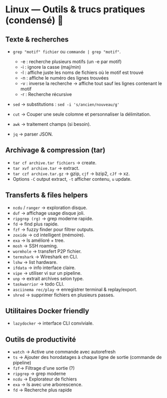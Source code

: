 # Linux — Outils & trucs pratiques (condensé) 🧰

## Texte & recherches
- `grep "motif" fichier` ou `commande | grep "motif"`. 
	- -e : recherche plusieurs motifs (un -e par motif)
	- -i : ignore la casse (maj/min)
	- -l : affiche juste les noms de fichiers où le motif est trouvé
	- -n : affiche le numéro des lignes trouvées
	- -v : inverse la recherche → affiche tout sauf les lignes contenant le motif
	- -r : Recherche récursive
 
- `sed` → substitutions : `sed -i 's/ancien/nouveau/g'`
- `cut` → Couper une seule colomne et personnaliser la délimitation.
- `awk` → traitement champs (si besoin).  
- `jq` → parser JSON.

## Archivage & compression (tar)
- `tar cf archive.tar fichiers` → create.  
- `tar xvf archive.tar` → extract.  
- `tar czf archive.tar.gz` → gzip, `cjf` → bzip2, `cJf` → xz.  
- Options `-C` output extract, `-t` afficher contenu, `u` update.

## Transferts & files helpers
- `ncdu` / `ranger` → exploration disque.  
- `duf` → affichage usage disque joli.  
- `ripgrep (rg)` → grep moderne rapide.  
- `fd` → find plus rapide.  
- `fzf` → fuzzy finder pour filtrer outputs.  
- `zoxide` → cd intelligent (mémoire).  
- `exa` → ls amélioré + tree.  
- `mosh` → SSH roaming.  
- `wormhole` → transfert P2P fichier.  
- `termshark` → Wireshark en CLI.   
- `lshw` → list hardware.  
- `ifdata` → info interface claire.  
- `vipe` → utiliser vi sur un pipeline.  
- `unp` → extrait archives selon type.  
- `taskwarrior` → todo CLI.  
- `asciinema rec/play` → enregistrer terminal & replay/export.
- `shred` → supprimer fichiers en plusieurs passes. 

## Utilitaires Docker friendly
- `lazydocker` → interface CLI conviviale.

## Outils de productivité
- `watch` → Active une commande avec autorefresh
- `ts` → Ajouter des horodatages à chaque ligne de sortie (commande de pipeline)
- `fzf`→ Filtrage d'une sortie (?)
- `ripgrep` → grep moderne
- `ncdu` → Explorateur de fichiers
- `exa` → ls avec une arborescence.
- `fd` → Recherche plus rapide